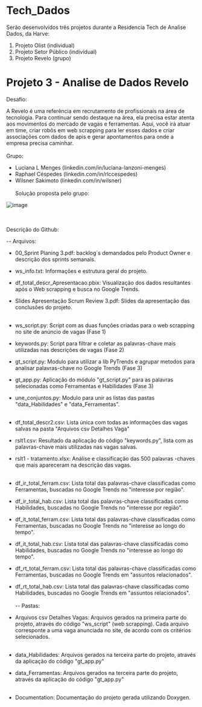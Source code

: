 # Tech_Dados
Serão desenvolvidos três projetos durante a Residencia Tech de Analise Dados, da Harve:

1. Projeto Olist (individual)
2. Projeto Setor Público (individual)
3. Projeto Revelo (grupo)


# Projeto 3 - Analise de Dados Revelo

Desafio:

A Revelo é uma referência em recrutamento de profissionais na área de tecnologia. 
Para continuar sendo destaque na área, ela precisa estar atenta aos movimentos do mercado de vagas e ferramentas. 
Aqui, você irá atuar em time, criar robôs em web scrapping para ler esses dados e criar associações com dados de apis e gerar apontamentos para onde a empresa precisa caminhar.
<br /><br />
Grupo:

* Luciana L Menges (linkedin.com/in/luciana-lanzoni-menges) 
* Raphael Céspedes (linkedin.com/in/rlccespedes)
* Wilsner Sakimoto (linkedin.com/in/wilsner) 
<br /><br />
Solução proposta pelo grupo:

![image](https://user-images.githubusercontent.com/78648122/217348263-54218f42-c990-46c9-a10f-82fb628b56bc.png)

<br /><br />
Descrição do Github:

-- Arquivos:
* 00_Sprint Planing 3.pdf: backlog´s demandados pelo Product Owner e descrição dos sprints semanais.
* ws_info.txt: Informações e estrutura geral do projeto.
* df_total_descr_Apresentacao.pbix: Visualização dos dados resultantes após o Web scrapping e busca no Google Trends.
* Slides Apresentação Scrum Review 3.pdf: Slides da apresentação das conclusões do projeto. <br /><br />

* ws_script.py: Script com as duas funções criadas para o web scrapping no site de anúncio de vagas (Fase 1)
* keywords.py: Script para filtrar e coletar as palavras-chave mais utilizadas nas descrições de vagas (Fase 2)
* gt_script.py: Modulo para utilizar a lib PyTrends e agrupar metodos para analisar palavras-chave no Google Trends (Fase 3)
* gt_app.py: Aplicação do módulo "gt_script.py" para as palavras selecionadas como Ferramentas e Habilidades (Fase 3)
* une_conjuntos.py: Modulo para unir as listas das pastas "data_Habilidades" e "data_Ferramentas".<br /><br />

* df_total_descr2.csv: Lista única com todas as informações das vagas salvas na pasta "Arquivos csv Detalhes Vaga"
* rslt1.csv: Resultado da aplicação do código "keywords.py", lista com as palavras-chave mais utilizadas nas vagas salvas.
* rslt1 - tratamento.xlsx: Análise e classificação das 500 palavras -chaves que mais apareceram na descrição das vagas.<br /><br />

* df_ir_total_ferram.csv: Lista total das palavras-chave classificadas como Ferramentas, buscadas no Google Trends no "interesse por região".
* df_ir_total_hab.csv: Lista total das palavras-chave classificadas como Habilidades, buscadas no Google Trends no "interesse por região".
* df_it_total_ferram.csv: Lista total das palavras-chave classificadas como Ferramentas, buscadas no Google Trends no "interesse ao longo do tempo".
* df_it_total_hab.csv: Lista total das palavras-chave classificadas como Habilidades, buscadas no Google Trends no "interesse ao longo do tempo".
* df_rt_total_ferram.csv: Lista total das palavras-chave classificadas como Ferramentas, buscadas no Google Trends em "assuntos relacionados".
* df_rt_total_hab.csv: Lista total das palavras-chave classificadas como Habilidades, buscadas no Google Trends em "assuntos relacionados".
<br /><br />
 -- Pastas:
* Arquivos csv Detalhes Vagas: Arquivos gerados na primeira parte do projeto, através do código "ws_script" (web scrapping). Cada arquivo corresponte a uma vaga anunciada no site, de acordo com os critérios selecionados. <br /><br />

* data_Habilidades: Arquivos gerados na terceira parte do projeto, através da aplicação do código "gt_app.py"
* data_Ferramentas: Arquivos gerados na terceira parte do projeto, através da aplicação do código "gt_app.py"<br /><br />

* Documentation: Documentação do projeto gerada utilizando Doxygen.
